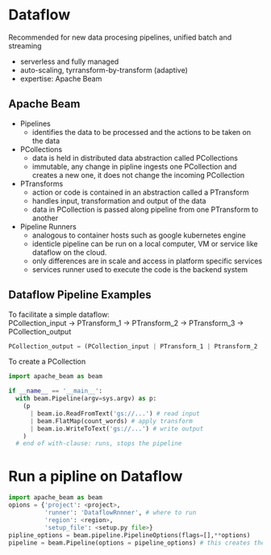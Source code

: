 # Dataflow

Recommended for new data procesing pipelines, unified batch and streaming
- serverless and fully managed
- auto-scaling, tyrransform-by-transform (adaptive)
- expertise: Apache Beam

## Apache Beam
- Pipelines
  - identifies the data to be processed and the actions to be taken on the data
- PCollections
  -  data is held in distributed data abstraction called PCollections
  -  immutable, any change in pipline ingests one PCollection and creates a new one, it does not change the incoming PCollection
- PTransforms
  -  action or code is contained in an abstraction called a PTransform
  -  handles input, transformation and output of the data
  -  data in PCollection is passed along pipeline from one PTransform to another
- Pipeline Runners
  -  analogous to container hosts such as google kubernetes engine
  -  identicle pipeline can be run on a local computer, VM or service like dataflow on the cloud.
  -  only differences are in scale and access in platform specific services
  -  services runner used to execute the code is the backend system

## Dataflow Pipeline Examples
To facilitate a simple dataflow:  
PCollection_input -> PTransform_1 -> PTransform_2 -> PTransform_3 -> PCollection_output  
```Python
PCollection_output = (PCollection_input | PTransform_1 | Ptransform_2 | PTransform_3)
```  
  
To create a PCollection  
```Python
import apache_beam as beam

if __name__ == '__main__':
  with beam.Pipeline(argv=sys.argv) as p:
    (p
      | beam.io.ReadFromText('gs://...') # read input
      | beam.FlatMap(count_words) # apply transform
      | beam.io.WriteToText('gs://...') # write output
    )
  # end of with-clause: runs, stops the pipeline
```  
  
# Run a pipline on Dataflow  
```Python
import apache_beam as beam
opions = {'project': <project>,
          'runner': 'DataflowRnnner', # where to run
          'region': <region>,
          'setup_file': <setup.py file>}
pipline_options = beam.pipeline.PipelineOptions(flags=[],**options)
pipeline = beam.Pipeline(options = pipeline_options) # this creates the pipeline
```
